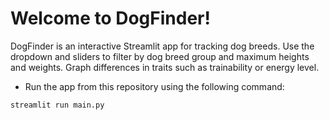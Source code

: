 # Welcome to DogFinder!

DogFinder is an interactive Streamlit app for tracking dog breeds. Use the dropdown and sliders to filter by dog breed group and maximum heights and weights. Graph differences in traits such as trainability or energy level.

 * Run the app from this repository using the following command:
 ```
 streamlit run main.py
 ```  
